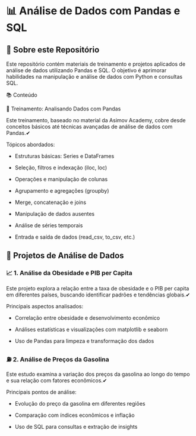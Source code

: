 # 📊 Análise de Dados com Pandas e SQL

## 📝 Sobre este Repositório

Este repositório contém materiais de treinamento e projetos aplicados de análise de dados utilizando Pandas e SQL. O objetivo é aprimorar habilidades na manipulação e análise de dados com Python e consultas SQL.

📚 Conteúdo

📖 Treinamento: Analisando Dados com Pandas

Este treinamento, baseado no material da Asimov Academy, cobre desde conceitos básicos até técnicas avançadas de análise de dados com Pandas.✔ 

Tópicos abordados:

- Estruturas básicas: Series e DataFrames

- Seleção, filtros e indexação (iloc, loc)

- Operações e manipulação de colunas

- Agrupamento e agregações (groupby)

- Merge, concatenação e joins

- Manipulação de dados ausentes

- Análise de séries temporais

- Entrada e saída de dados (read_csv, to_csv, etc.)

## 🔬 Projetos de Análise de Dados

### 📈 1. Análise da Obesidade e PIB per Capita

Este projeto explora a relação entre a taxa de obesidade e o PIB per capita em diferentes países, buscando identificar padrões e tendências globais.✔ 

Principais aspectos analisados:

- Correlação entre obesidade e desenvolvimento econômico

- Análises estatísticas e visualizações com matplotlib e seaborn

- Uso de Pandas para limpeza e transformação dos dados

### ⛽ 2. Análise de Preços da Gasolina

Este estudo examina a variação dos preços da gasolina ao longo do tempo e sua relação com fatores econômicos.✔ 

Principais pontos de análise:

- Evolução do preço da gasolina em diferentes regiões

- Comparação com índices econômicos e inflação

- Uso de SQL para consultas e extração de insights

